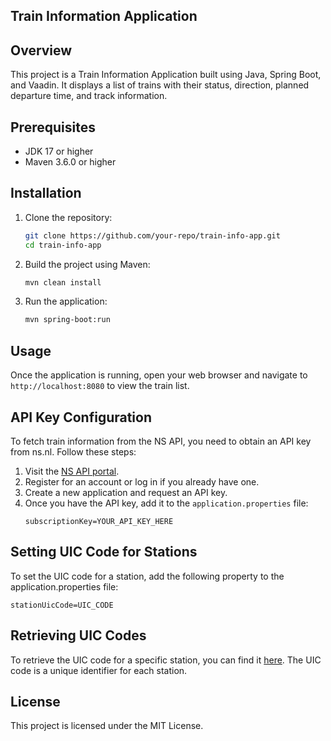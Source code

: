 ## Train Information Application

## Overview
This project is a Train Information Application built using Java, Spring Boot, and Vaadin. It displays a list of trains with their status, direction, planned departure time, and track information.

## Prerequisites
- JDK 17 or higher
- Maven 3.6.0 or higher

## Installation
1. Clone the repository:
    ```sh
    git clone https://github.com/your-repo/train-info-app.git
    cd train-info-app
    ```

2. Build the project using Maven:
    ```sh
    mvn clean install
    ```

3. Run the application:
    ```sh
    mvn spring-boot:run
    ```

## Usage
Once the application is running, open your web browser and navigate to `http://localhost:8080` to view the train list.

## API Key Configuration
To fetch train information from the NS API, you need to obtain an API key from ns.nl. Follow these steps:

1. Visit the [NS API portal](https://apiportal.ns.nl/).
2. Register for an account or log in if you already have one.
3. Create a new application and request an API key.
4. Once you have the API key, add it to the `application.properties` file:
    ```properties
    subscriptionKey=YOUR_API_KEY_HERE
    ```
## Setting UIC Code for Stations
To set the UIC code for a station, add the following property to the application.properties file:
```properties
stationUicCode=UIC_CODE
```
## Retrieving UIC Codes
To retrieve the UIC code for a specific station, you can find it [here](https://www.rijdendetreinen.nl/en/open-data/stations#downloads). The UIC code is a unique identifier for each station.
## License
This project is licensed under the MIT License.